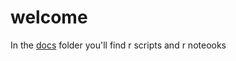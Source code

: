 # welcome

In the [docs](https://github.com/andyherzberg/r/tree/master/docs) folder you'll find r scripts and r noteooks

